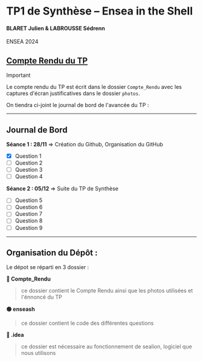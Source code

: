 # TP1 de Synthèse – Ensea in the Shell
#### BLARET Julien & LABROUSSE Sédrenn
ENSEA 2024

## [Compte Rendu du TP](Compte_Rendu/CR.md)
> [!IMPORTANT]
>Le compte rendu du TP est écrit dans le dossier `Compte_Rendu` avec les captures d'écran justificatives dans le dossier `photos`.

On tiendra ci-joint le journal de bord de l'avancée du TP :

---

## Journal de Bord

**Séance 1 : 28/11** => Création du Github, Organisation du GitHub
- [x] Question 1
- [ ] Question 2
- [ ] Question 3
- [ ] Question 4

**Séance 2 : 05/12** => Suite du TP de Synthèse
- [ ] Question 5
- [ ] Question 6
- [ ] Question 7
- [ ] Question 8
- [ ] Question 9
      
---

## Organisation du Dépôt : 

Le dépot se réparti en 3 dossier :

**🔵 Compte_Rendu**
>ce dossier contient le Compte Rendu ainsi que les photos utilisées et l'énnoncé du TP

**🟢 enseash**
>ce dossier contient le code des différentes questions

**🔴 .idea**
>ce dossier est nécessaire au fonctionnement de sealion, logiciel que nous utilisons




      
